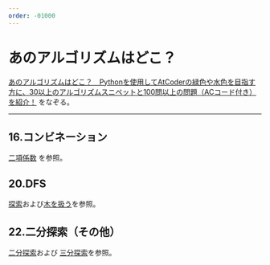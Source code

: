 ```yaml
---
order: -01000
---
```

# あのアルゴリズムはどこ？

[あのアルゴリズムはどこ？　Pythonを使用してAtCoderの緑色や水色を目指す方に、30以上のアルゴリズムスニペットと100問以上の問題（ACコード付き）を紹介！](https://qiita.com/H20/items/1a066e242815961cd043)
をなぞる。

<hr/>


## 16.コンビネーション

[二項係数](../ad/math/combination/) を参照。


## 20.DFS

[探索](../snippets/search/search/)および[木を扱う](../snippets/search/tree/)を参照。


## 22.二分探索（その他）

[二分探索](/snippets/search/binary-search/)および
[三分探索](/snippets/search/ternary-search/)を参照。
